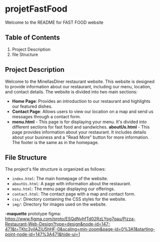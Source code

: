 # projetFastFood

Welcome to the README for FAST FOOD website

## Table of Contents
1. Project Description
2. file Structure

## Project Description

Welcome to the MinellasDiner restaurant website. This website is designed to provide information about our restaurant, including our menu, location, and contact details. The website is divided into two main sections:
- **Home Page**: Provides an introduction to our restaurant and highlights our featured dishes.
- **Contact Page**: Allows users to view our location on a map and send us messages through a contact form.
- **menu.html** - This page is for displaying your menu. It's divided into different sections for fast food and sandwiches.
**aboutUs.html** - This page provides information about your restaurant. It includes details about your business and a "Read More" button for more information. The footer is the same as in the homepage.

## File Structure

The project's file structure is organized as follows:

- `index.html`: The main homepage of the website.
- `aboutUs.html`: A page with information about the restaurant.
- `menu.html`: The menu page displaying our offerings.
- `contact.html`: The contact page with a map and contact form.
- `css/`: Directory containing the CSS styles for the website.
- `img/`: Directory for images used on the website.

-**maquette** prototype figma: https://www.figma.com/proto/ESQdNvhfTd02RzLYpg7qau/Pizza-Restaurant-Web-Design?type=design&node-id=147-471&t=TKtc3yilAZiU5hHF-0&scaling=min-zoom&page-id=0%3A1&starting-point-node-id=147%3A471&hide-ui=1
